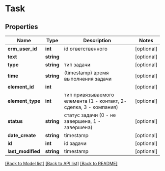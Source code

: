 # Task

## Properties
Name | Type | Description | Notes
------------ | ------------- | ------------- | -------------
**crm_user_id** | **int** | id ответственного | [optional] 
**text** | **string** |  | [optional] 
**type** | **string** | тип задачи | [optional] 
**time** | **string** | (timestamp) время выполнения задачи | [optional] 
**element_id** | **int** |  | [optional] 
**element_type** | **int** | тип привязываемого елемента (1 - контакт, 2- сделка, 3 - компания) | [optional] 
**status** | **string** | статус задачи (0 - не завершена, 1 - завершена) | [optional] 
**date_create** | **string** | timestamp | [optional] 
**id** | **int** | id задачи | [optional] 
**last_modified** | **string** | timestamp | [optional] 

[[Back to Model list]](../README.md#documentation-for-models) [[Back to API list]](../README.md#documentation-for-api-endpoints) [[Back to README]](../README.md)


